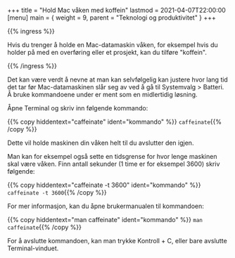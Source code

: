 +++
title = "Hold Mac våken med koffein"
lastmod = 2021-04-07T22:00:00
[menu]
main = { weight = 9, parent = "Teknologi og produktivitet" }
+++

{{% ingress %}}

Hvis du trenger å holde en Mac-datamaskin våken, for eksempel hvis du holder på med en
overføring eller et prosjekt, kan du tilføre "koffein".

{{% /ingress %}}

Det kan være verdt å nevne at man kan selvfølgelig kan justere hvor lang tid det tar før
Mac-datamaskinen slår seg av ved å gå til Systemvalg > Batteri. Å bruke kommandoene under
er ment som en midlertidig løsning.

Åpne Terminal og skriv inn følgende kommando:

{{% copy
 hiddentext="caffeinate"
 ident="kommando"
%}}
```caffeinate```{{% /copy %}}

Dette vil holde maskinen din våken helt til du avslutter den igjen.

Man kan for eksempel også sette en tidsgrense for hvor lenge maskinen skal være våken.
Finn antall sekunder (1 time er for eksempel 3600) skriv følgende:

{{% copy
 hiddentext="caffeinate -t 3600"
 ident="kommando"
%}}
```caffeinate -t 3600```{{% /copy %}}

For mer informasjon, kan du åpne brukermanualen til kommandoen:

{{% copy
 hiddentext="man caffeinate"
 ident="kommando"
%}}
```man caffeinate```{{% /copy %}}

For å avslutte kommandoen, kan man trykke Kontroll + C, eller bare avslutte Terminal-vinduet.
